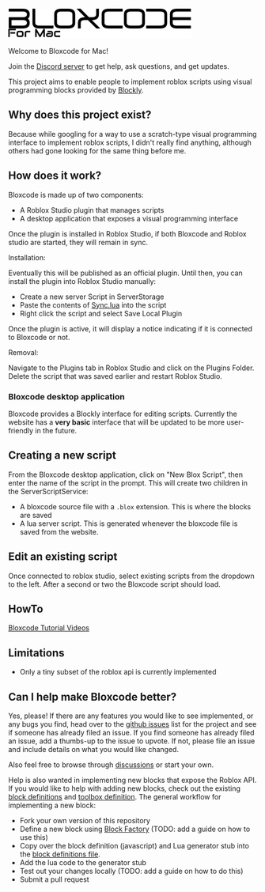 ![Bloxcode](./bloxcode-for-mac-logo-inverted.png)

Welcome to Bloxcode for Mac!


Join the [Discord server](https://discord.gg/QHSfv3X8Pk) to get help, ask questions, and get updates.

This project aims to enable people to implement roblox scripts using
visual programming blocks provided by [Blockly](https://developers.google.com/blockly).

## Why does this project exist?

Because while googling for a way to use a scratch-type visual programming interface to
implement roblox scripts, I didn't really find anything, although others had gone looking
for the same thing before me.

## How does it work?
Bloxcode is made up of two components:

* A Roblox Studio plugin that manages scripts
* A desktop application that exposes a visual programming interface

Once the plugin is installed in Roblox Studio, if both Bloxcode and
Roblox studio are started, they will remain in sync.

Installation:

Eventually this will be published as an official plugin. Until then, you can install
the plugin into Roblox Studio manually:

* Create a new server Script in ServerStorage
* Paste the contents of [Sync.lua](./Sync.lua) into the script
* Right click the script and select Save Local Plugin

Once the plugin is active, it will display a notice indicating if
it is connected to Bloxcode or not.

Removal:

Navigate to the Plugins tab in Roblox Studio and click on the Plugins Folder. Delete the
script that was saved earlier and restart Roblox Studio.


### Bloxcode desktop application

Bloxcode provides a Blockly interface
for editing scripts. Currently the website has a **very basic** interface that will be
updated to be more user-friendly in the future.

## Creating a new script

From the Bloxcode desktop application, click on "New Blox Script", then
enter the name of the script in the prompt. This will create two children in the ServerScriptService:
* A bloxcode source file with a `.blox` extension. This is where the blocks are saved
* A lua server script. This is generated whenever the bloxcode file is saved from the website.

## Edit an existing script

Once connected to roblox studio, select existing scripts from the dropdown to the left.
After a second or two the Bloxcode script should load.

## HowTo

[Bloxcode Tutorial Videos](https://www.youtube.com/playlist?list=PLaxb5VT_ctnHpWGIu3r1sRnmA8WzjT-Ei)

## Limitations

* Only a tiny subset of the roblox api is currently implemented

## Can I help make Bloxcode better?

Yes, please! If there are any features you would like to see implemented, or any bugs you
find, head over to the [github issues](https://github.com/wolfgangmeyers/bloxcode/issues) list for the project and see if someone has already filed an issue. If you find someone
has already filed an issue, add a thumbs-up to the issue to upvote. If not, please file
an issue and include details on what you would like changed.

Also feel free to browse through [discussions](https://github.com/wolfgangmeyers/bloxcode/discussions) or start your own.

Help is also wanted in implementing new blocks that expose the Roblox API. If you would
like to help with adding new blocks, check out the existing [block definitions](./docs/blocks.js) and [toolbox definition](./docs/index.html). The general workflow for
implementing a new block:

* Fork your own version of this repository
* Define a new block using [Block Factory](https://blockly-demo.appspot.com/static/demos/blockfactory/index.html) (TODO: add a guide on how to use this)
* Copy over the block definition (javascript) and Lua generator stub into the [block definitions file](./docs/blocks.js).
* Add the lua code to the generator stub
* Test out your changes locally (TODO: add a guide on how to do this)
* Submit a pull request


